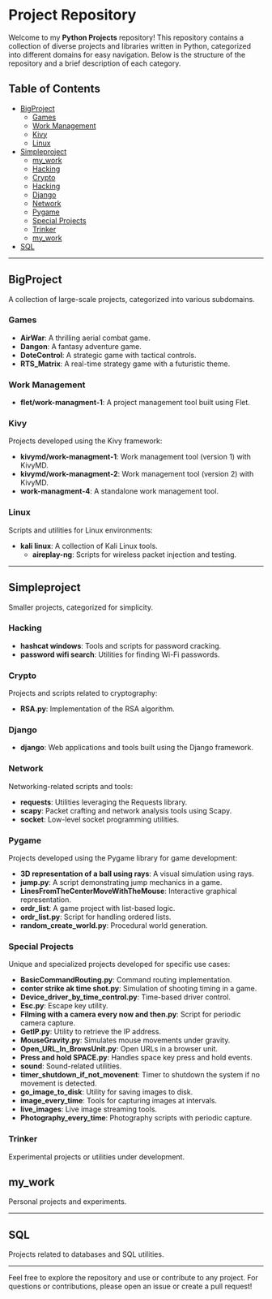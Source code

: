 # Project Repository

Welcome to my **Python Projects** repository! This repository contains a collection of diverse projects and libraries written in Python, categorized into different domains for easy navigation. Below is the structure of the repository and a brief description of each category.

## Table of Contents
- [BigProject](#bigproject)
  - [Games](#games)
  - [Work Management](#work-management)
  - [Kivy](#kivy)
  - [Linux](#linux)
- [Simpleproject](#simpleproject)
  - [my_work](#my_work)
  - [Hacking](#hacking)   
  - [Crypto](#crypto)
  - [Hacking](#hacking)
  - [Django](#django)
  - [Network](#network)
  - [Pygame](#pygame)
  - [Special Projects](#special-projects)
  - [Trinker](#trinker)
  - [my_work](#my_work)
- [SQL](#sql)

---

## BigProject
A collection of large-scale projects, categorized into various subdomains.

### Games
- **AirWar**: A thrilling aerial combat game.
- **Dangon**: A fantasy adventure game.
- **DoteControl**: A strategic game with tactical controls.
- **RTS_Matrix**: A real-time strategy game with a futuristic theme.

### Work Management
- **flet/work-managment-1**: A project management tool built using Flet.

### Kivy
Projects developed using the Kivy framework:
- **kivymd/work-managment-1**: Work management tool (version 1) with KivyMD.
- **kivymd/work-managment-2**: Work management tool (version 2) with KivyMD.
- **work-managment-4**: A standalone work management tool.

### Linux
Scripts and utilities for Linux environments:
- **kali linux**: A collection of Kali Linux tools.
  - **aireplay-ng**: Scripts for wireless packet injection and testing.


---

## Simpleproject
Smaller projects, categorized for simplicity.

### Hacking
- **hashcat windows**: Tools and scripts for password cracking.
- **password wifi search**: Utilities for finding Wi-Fi passwords.

### Crypto
Projects and scripts related to cryptography:
- **RSA.py**: Implementation of the RSA algorithm.

### Django
- **django**: Web applications and tools built using the Django framework.

### Network
Networking-related scripts and tools:
- **requests**: Utilities leveraging the Requests library.
- **scapy**: Packet crafting and network analysis tools using Scapy.
- **socket**: Low-level socket programming utilities.

### Pygame
Projects developed using the Pygame library for game development:
- **3D representation of a ball using rays**: A visual simulation using rays.
- **jump.py**: A script demonstrating jump mechanics in a game.
- **LinesFromTheCenterMoveWithTheMouse**: Interactive graphical representation.
- **ordr_list**: A game project with list-based logic.
- **ordr_list.py**: Script for handling ordered lists.
- **random_create_world.py**: Procedural world generation.

### Special Projects
Unique and specialized projects developed for specific use cases:
- **BasicCommandRouting.py**: Command routing implementation.
- **conter strike ak time shot.py**: Simulation of shooting timing in a game.
- **Device_driver_by_time_control.py**: Time-based driver control.
- **Esc.py**: Escape key utility.
- **Filming with a camera every now and then.py**: Script for periodic camera capture.
- **GetIP.py**: Utility to retrieve the IP address.
- **MouseGravity.py**: Simulates mouse movements under gravity.
- **Open_URL_In_BrowsUnit.py**: Open URLs in a browser unit.
- **Press and hold SPACE.py**: Handles space key press and hold events.
- **sound**: Sound-related utilities.
- **timer_shutdown_if_not_movenent**: Timer to shutdown the system if no movement is detected.
- **go_image_to_disk**: Utility for saving images to disk.
- **image_every_time**: Tools for capturing images at intervals.
- **live_images**: Live image streaming tools.
- **Photography_every_time**: Photography scripts with periodic capture.

### Trinker
Experimental projects or utilities under development.


## my_work
Personal projects and experiments.

---

## SQL
Projects related to databases and SQL utilities.

---

Feel free to explore the repository and use or contribute to any project. For questions or contributions, please open an issue or create a pull request!
